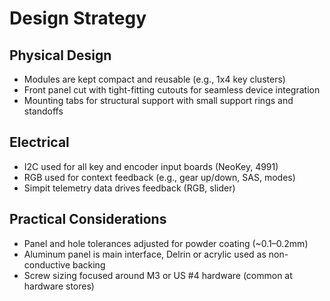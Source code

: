 # Design Strategy

## Physical Design

- Modules are kept compact and reusable (e.g., 1x4 key clusters)
- Front panel cut with tight-fitting cutouts for seamless device integration
- Mounting tabs for structural support with small support rings and standoffs

## Electrical

- I2C used for all key and encoder input boards (NeoKey, 4991)
- RGB used for context feedback (e.g., gear up/down, SAS, modes)
- Simpit telemetry data drives feedback (RGB, slider)

## Practical Considerations

- Panel and hole tolerances adjusted for powder coating (~0.1–0.2mm)
- Aluminum panel is main interface, Delrin or acrylic used as non-conductive backing
- Screw sizing focused around M3 or US #4 hardware (common at hardware stores)